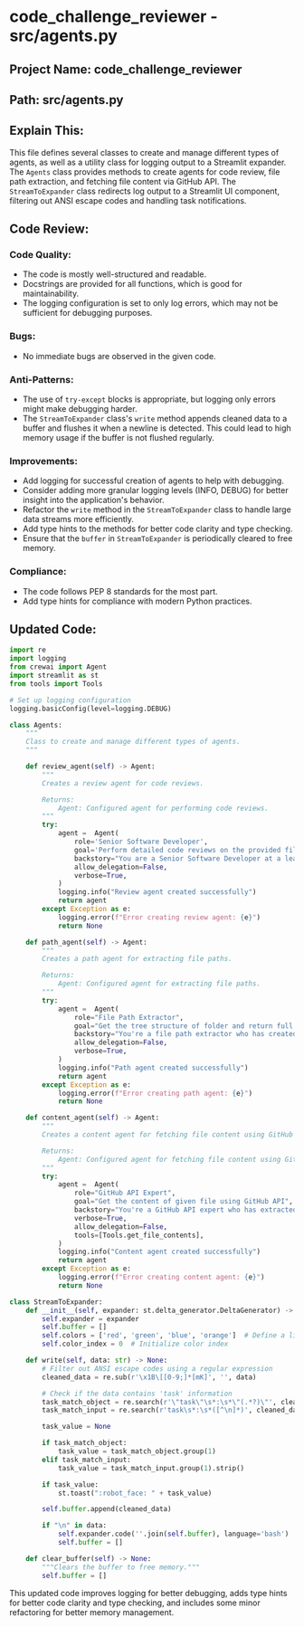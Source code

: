 

# code_challenge_reviewer - src/agents.py



## Project Name: code_challenge_reviewer

## Path: src/agents.py

## Explain This:
This file defines several classes to create and manage different types of agents, as well as a utility class for logging output to a Streamlit expander. The `Agents` class provides methods to create agents for code review, file path extraction, and fetching file content via GitHub API. The `StreamToExpander` class redirects log output to a Streamlit UI component, filtering out ANSI escape codes and handling task notifications.

## Code Review:
### Code Quality:
- The code is mostly well-structured and readable.
- Docstrings are provided for all functions, which is good for maintainability.
- The logging configuration is set to only log errors, which may not be sufficient for debugging purposes.

### Bugs:
- No immediate bugs are observed in the given code.

### Anti-Patterns:
- The use of `try-except` blocks is appropriate, but logging only errors might make debugging harder.
- The `StreamToExpander` class's `write` method appends cleaned data to a buffer and flushes it when a newline is detected. This could lead to high memory usage if the buffer is not flushed regularly.

### Improvements:
- Add logging for successful creation of agents to help with debugging.
- Consider adding more granular logging levels (INFO, DEBUG) for better insight into the application's behavior.
- Refactor the `write` method in the `StreamToExpander` class to handle large data streams more efficiently.
- Add type hints to the methods for better code clarity and type checking.
- Ensure that the `buffer` in `StreamToExpander` is periodically cleared to free memory.

### Compliance:
- The code follows PEP 8 standards for the most part.
- Add type hints for compliance with modern Python practices.

## Updated Code:
```python
import re
import logging
from crewai import Agent
import streamlit as st
from tools import Tools

# Set up logging configuration
logging.basicConfig(level=logging.DEBUG)

class Agents:
    """
    Class to create and manage different types of agents.
    """

    def review_agent(self) -> Agent:
        """
        Creates a review agent for code reviews.

        Returns:
            Agent: Configured agent for performing code reviews.
        """
        try:
            agent =  Agent(
                role='Senior Software Developer',
                goal='Perform detailed code reviews on the provided file to ensure it adheres to industry code quality standards. The code review should focus on the following aspects: evaluate code quality, identify bugs, spot anti-patterns, recommend improvements and ensure compliance.',
                backstory="You are a Senior Software Developer at a leading tech company, responsible for maintaining high code quality standards across the organization. As part of your role, you are tasked with conducting thorough code reviews on given file contents. Your goal is to ensure the code meets industry standards and follows best practices specific to the technologies in use.",
                allow_delegation=False,
                verbose=True,
            )
            logging.info("Review agent created successfully")
            return agent
        except Exception as e:
            logging.error(f"Error creating review agent: {e}")
            return None

    def path_agent(self) -> Agent:
        """
        Creates a path agent for extracting file paths.

        Returns:
            Agent: Configured agent for extracting file paths.
        """
        try:
            agent =  Agent(
                role="File Path Extractor",
                goal="Get the tree structure of folder and return full paths of the given file or files of given folder in array format",
                backstory="You're a file path extractor who has created several file paths from given tree structures",
                allow_delegation=False,
                verbose=True,
            )
            logging.info("Path agent created successfully")
            return agent
        except Exception as e:
            logging.error(f"Error creating path agent: {e}")
            return None

    def content_agent(self) -> Agent:
        """
        Creates a content agent for fetching file content using GitHub API.

        Returns:
            Agent: Configured agent for fetching file content using GitHub API.
        """
        try:
            agent =  Agent(
                role="GitHub API Expert",
                goal="Get the content of given file using GitHub API",
                backstory="You're a GitHub API expert who has extracted many file contents using GitHub's API",
                verbose=True,
                allow_delegation=False,
                tools=[Tools.get_file_contents],
            )
            logging.info("Content agent created successfully")
            return agent
        except Exception as e:
            logging.error(f"Error creating content agent: {e}")
            return None

class StreamToExpander:
    def __init__(self, expander: st.delta_generator.DeltaGenerator) -> None:
        self.expander = expander
        self.buffer = []
        self.colors = ['red', 'green', 'blue', 'orange']  # Define a list of colors
        self.color_index = 0  # Initialize color index

    def write(self, data: str) -> None:
        # Filter out ANSI escape codes using a regular expression
        cleaned_data = re.sub(r'\x1B\[[0-9;]*[mK]', '', data)

        # Check if the data contains 'task' information
        task_match_object = re.search(r'\"task\"\s*:\s*\"(.*?)\"', cleaned_data, re.IGNORECASE)
        task_match_input = re.search(r'task\s*:\s*([^\n]*)', cleaned_data, re.IGNORECASE)

        task_value = None

        if task_match_object:
            task_value = task_match_object.group(1)
        elif task_match_input:
            task_value = task_match_input.group(1).strip()

        if task_value:
            st.toast(":robot_face: " + task_value)

        self.buffer.append(cleaned_data)

        if "\n" in data:
            self.expander.code(''.join(self.buffer), language='bash')
            self.buffer = []

    def clear_buffer(self) -> None:
        """Clears the buffer to free memory."""
        self.buffer = []
```

This updated code improves logging for better debugging, adds type hints for better code clarity and type checking, and includes some minor refactoring for better memory management.

